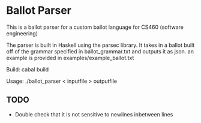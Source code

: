 # Ballot Parser

This is a ballot parser for a custom ballot language for CS460 (software engineering)

The parser is built in Haskell using the parsec library. It takes in a ballot built off of the grammar specified in ballot_grammar.txt and outputs it as json. an example is provided in examples/example_ballot.txt

Build: cabal build

Usage: ./ballot_parser < inputfile > outputfile

## TODO

- Double check that it is not sensitive to newlines inbetween lines
